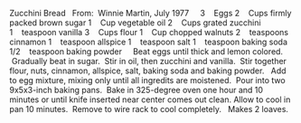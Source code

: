 Zucchini Bread
 
From:  Winnie Martin, July 1977
 
 
3    Eggs
2    Cups firmly packed brown sugar
1    Cup vegetable oil
2    Cups grated zucchini
1    teaspoon vanilla
3    Cups flour
1    Cup chopped walnuts
2    teaspoons cinnamon
1    teaspoon allspice
1    teaspoon salt
1    teaspoon baking soda
1/2    teaspoon baking powder
 
 
Beat eggs until thick and lemon colored.  Gradually beat in sugar.  Stir in oil, then zucchini and vanilla.  Stir together flour, nuts, cinnamon, allspice, salt, baking soda and baking powder.  
Add to egg mixture, mixing only until all ingredits are moistened.  Pour into two 9x5x3-inch baking pans.  Bake in 325-degree oven one hour and 10 minutes or until knife inserted near center comes out clean.
Allow to cool in pan 10 minutes.  Remove to wire rack to cool completely. 
 
Makes 2 loaves.
